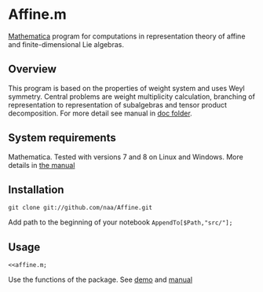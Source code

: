 Affine.m
==========

[Mathematica](http://lib.ru) program for computations in representation theory of affine and finite-dimensional Lie algebras.

Overview
----------

This program is based on the properties of weight system and uses Weyl symmetry. Central problems are weight multiplicity calculation, branching of representation to representation of subalgebras and tensor product decomposition. For more detail see manual in [doc folder](http://github.com/naa/Affine/doc/manual.pdf). 

System requirements
----------

Mathematica. Tested with versions 7 and 8 on Linux and Windows.
More details in [the manual](http://github.com/naa/Affine/doc/manual.pdf)

Installation
----------

`git clone git://github.com/naa/Affine.git`

Add path to the beginning of your notebook
`AppendTo[$Path,"src/"];`

Usage
----------

`<<affine.m;`

Use the functions of the package. 
See [demo](http://github.com/naa/Affine/demo/demo.nb) and [manual](http://github.com/naa/Affine/doc/manual.pdf)
